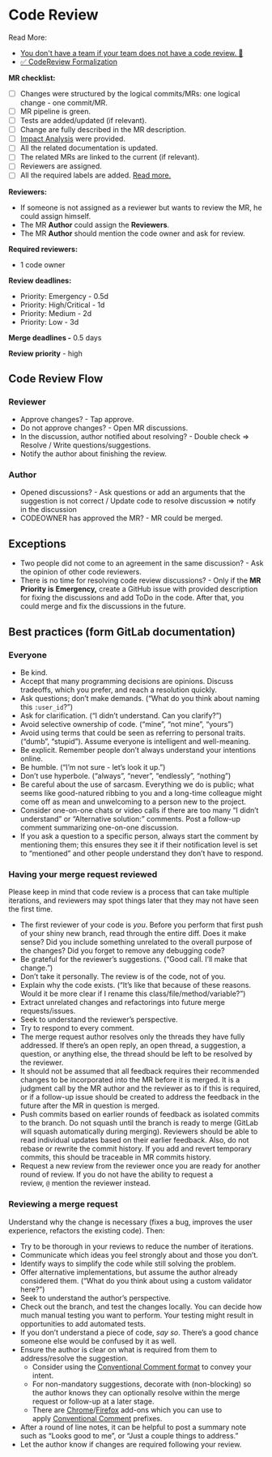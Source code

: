 # Code Review

Read More:

- [You don't have a team if your team does not have a code review. 🙊](https://dev.to/borysshulyak/you-dont-have-a-team-if-your-team-does-not-have-a-code-review-2hb)
- [✅ CodeReview Formalization](https://dev.to/borysshulyak/codereview-formalization-3bmj)

**MR checklist:**

- [ ]  Changes were structured by the logical commits/MRs: one logical change - one commit/MR.
- [ ]  MR pipeline is green.
- [ ]  Tests are added/updated (if relevant).
- [ ]  Change are fully described in the MR description.
- [ ]  [Impact Analysis](https://dev.to/borysshulyak/impact-analysis-unleashing-the-power-of-understanding-code-dependencies-4ma6) were provided.
- [ ]  All the related documentation is updated.
- [ ]  The related MRs are linked to the current (if relevant).
- [ ]  Reviewers are assigned.
- [ ]  All the required labels are added. [Read more.](https://github.com/runespoor-engineering/runespoorstack/blob/main/documentation/LABELS.md)

**Reviewers:**

- If someone is not assigned as a reviewer but wants to review the MR, he could assign himself.
- The MR **Author** could assign the **Reviewers**.
- The MR **Author** should mention the code owner and ask for review.

**Required reviewers:**

- 1 code owner

**Review deadlines:**

- Priority: Emergency - 0.5d
- Priority: High/Critical - 1d
- Priority: Medium - 2d
- Priority: Low - 3d

**Merge deadlines -** 0.5 days

**Review priority** - high

## Code Review Flow

### Reviewer

- Approve changes? -  Tap approve.
- Do not approve changes? - Open MR discussions.
- In the discussion, author notified about resolving? - Double check ⇒ Resolve / Write questions/suggestions.
- Notify the author about finishing the review.

### Author

- Opened discussions? - Ask questions or add an arguments that the suggestion is not correct / Update code to resolve
discussion ⇒ notify in the discussion
- CODEOWNER has approved the MR? - MR could be merged.

## Exceptions

- Two people did not come to an agreement in the same discussion? - Ask the opinion of other code reviewers.
- There is no time for resolving code review discussions? - Only if the **MR Priority is** **Emergency,** create a
GitHub issue with provided description for fixing the discussions and add ToDo in the code. After that, you could merge
and fix the discussions in the future.

## Best practices (form GitLab documentation)

### Everyone

- Be kind.
- Accept that many programming decisions are opinions. Discuss tradeoffs, which you prefer, and reach a resolution quickly.
- Ask questions; don’t make demands. (“What do you think about naming this `:user_id`?”)
- Ask for clarification. (“I didn’t understand. Can you clarify?”)
- Avoid selective ownership of code. (“mine”, “not mine”, “yours”)
- Avoid using terms that could be seen as referring to personal traits. (“dumb”, “stupid”). Assume everyone is intelligent and well-meaning.
- Be explicit. Remember people don’t always understand your intentions online.
- Be humble. (“I’m not sure - let’s look it up.”)
- Don’t use hyperbole. (“always”, “never”, “endlessly”, “nothing”)
- Be careful about the use of sarcasm. Everything we do is public; what seems like good-natured ribbing to you and a long-time colleague might come off as mean and unwelcoming to a person new to the project.
- Consider one-on-one chats or video calls if there are too many “I didn’t understand” or “Alternative solution:” comments. Post a follow-up comment summarizing one-on-one discussion.
- If you ask a question to a specific person, always start the comment by mentioning them; this ensures they see it if their notification level is set to “mentioned” and other people understand they don’t have to respond.

### Having your merge request reviewed

Please keep in mind that code review is a process that can take multiple iterations, and reviewers may spot things later that they may not have seen the first time.

- The first reviewer of your code is *you*. Before you perform that first push of your shiny new branch, read through the entire diff. Does it make sense? Did you include something unrelated to the overall purpose of the changes? Did you forget to remove any debugging code?
- Be grateful for the reviewer’s suggestions. (“Good call. I’ll make that change.”)
- Don’t take it personally. The review is of the code, not of you.
- Explain why the code exists. (“It’s like that because of these reasons. Would it be more clear if I rename this class/file/method/variable?”)
- Extract unrelated changes and refactorings into future merge requests/issues.
- Seek to understand the reviewer’s perspective.
- Try to respond to every comment.
- The merge request author resolves only the threads they have fully addressed. If there’s an open reply, an open thread, a suggestion, a question, or anything else, the thread should be left to be resolved by the reviewer.
- It should not be assumed that all feedback requires their recommended changes to be incorporated into the MR before it is merged. It is a judgment call by the MR author and the reviewer as to if this is required, or if a follow-up issue should be created to address the feedback in the future after the MR in question is merged.
- Push commits based on earlier rounds of feedback as isolated commits to the branch. Do not squash until the branch is ready to merge (GitLab will squash automatically during merging). Reviewers should be able to read individual updates based on their earlier feedback. Also, do not rebase or rewrite the commit history. If you add and revert temporary commits, this should be traceable in MR commits history.
- Request a new review from the reviewer once you are ready for another round of review. If you do not have the ability to request a review, `@` mention the reviewer instead.

### Reviewing a merge request

Understand why the change is necessary (fixes a bug, improves the user experience, refactors the existing code). Then:

- Try to be thorough in your reviews to reduce the number of iterations.
- Communicate which ideas you feel strongly about and those you don’t.
- Identify ways to simplify the code while still solving the problem.
- Offer alternative implementations, but assume the author already considered them. (“What do you think about using a custom validator here?”)
- Seek to understand the author’s perspective.
- Check out the branch, and test the changes locally. You can decide how much manual testing you want to perform. Your testing might result in opportunities to add automated tests.
- If you don’t understand a piece of code, *say so*. There’s a good chance someone else would be confused by it as well.
- Ensure the author is clear on what is required from them to address/resolve the suggestion.
  - Consider using the [Conventional Comment format](https://conventionalcomments.org/#format) to convey your intent.
  - For non-mandatory suggestions, decorate with (non-blocking) so the author knows they can optionally resolve within the merge request or follow-up at a later stage.
  - There are [Chrome](https://chrome.google.com/webstore/detail/conventional-comments-but/pimlnmoahkppoahhfljddkaoefbkdikf)/[Firefox](https://addons.mozilla.org/en-US/firefox/addon/conventional-comments-button/) add-ons which you can use to apply [Conventional Comment](https://conventionalcomments.org/) prefixes.
- After a round of line notes, it can be helpful to post a summary note such as “Looks good to me”, or “Just a couple things to address.”
- Let the author know if changes are required following your review.
